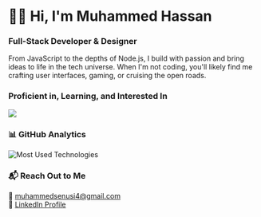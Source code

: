 <h1 align="left">👋🏿 Hi, I'm Muhammed Hassan</h1>

<h3 align="left"> Full-Stack Developer & Designer </h3>





<p align="left">From JavaScript to the depths of Node.js, I build with passion and bring ideas to life in the tech universe. When I'm not coding, you'll likely find me crafting user interfaces, gaming, or cruising the open roads.</p>


<h3 align="left">Proficient in, Learning, and Interested In </h3>

<div align="left" dir="auto">
    <a href="https://skillicons.dev" rel="nofollow">
      <img src="https://camo.githubusercontent.com/ff70c6600cb38a51f82ab821ea9f8a5f317e5168abcbf48636f7a4d9c2b3b1d3/68747470733a2f2f736b696c6c69636f6e732e6465762f69636f6e733f693d74732c6a732c707974686f6e2c6e6f64656a732c7461696c77696e642c72656163742c766974652c6d7973716c2c6769742c626173682c6c696e75782c646f636b65722c6a6573742c676370" data-canonical-src="https://skillicons.dev/icons?i=ts,js,python,nodejs,tailwind,react,vite,mysql,git,bash,linux,docker,jest,gcp" style="max-width: 100%;">
    </a>
  </div>


### 📊 GitHub Analytics

<p align="left">
 <img src="https://github-readme-stats.vercel.app/api/top-langs/?username=muhammedsenusi&layout=compact&theme=dark" alt="Most Used Technologies" />
</p>




</p>

### 📬 Reach Out to Me
<p align="left">
  <!-- Replace `johnDoe` with your GitHub username -->
  📧 <a href="mailto:muhammedsenusi4@gmail.com">muhammedsenusi4@gmail.com</a><br>
  🔗 <a href="https://www.linkedin.com/in/muhammed-hassan-7335151b5/">LinkedIn Profile</a>
</p>
